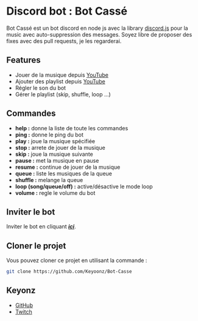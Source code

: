 
# Discord bot : Bot Cassé

Bot Cassé est un bot discord en node js avec la library [discord.js](https://discord.js.org) pour la music avec auto-suppression des messages.
Soyez libre de proposer des fixes avec des pull requests, je les regarderai.



## Features

- Jouer de la musique depuis [YouTube](https://www.youtube.com)
- Ajouter des playlist depuis [YouTube](https://www.youtube.com)
- Régler le son du bot
- Gérer le playlist (skip, shuffle, loop ...)

## Commandes

- **help :** donne la liste de toute les commandes
- **ping :** donne le ping du bot
- **play :** joue la musique spécifiée
- **stop :** arrete de jouer de la musique
- **skip :** joue la musique suivante
- **pause :** met la musique en pause
- **resume :** continue de jouer de la musique
- **queue :** liste les musiques de la queue
- **shuffle :** melange la queue
- **loop (song/queue/off) :** active/désactive le mode loop
- **volume :** regle le volume du bot

## Inviter le bot

Inviter le bot en cliquant ***[ici](https://discord.com/oauth2/authorize?client_id=942152402843361332&permissions=8&scope=bot%20applications.commands)***.
## Cloner le projet

Vous pouvez cloner ce projet en utilisant la commande :

```bash
git clone https://github.com/Keyoonz/Bot-Casse
```
    
## Keyonz

- [GitHub](https://github.com/Keyoonz)
 - [Twitch](https://twitch.tv/keyonz_)